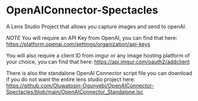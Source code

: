 # OpenAIConnector-Spectacles
A Lens Studio Project that allows you capture images and send to openAI.


*NOTE*
You will require an API Key from OpenAI, you can find that here: https://platform.openai.com/settings/organization/api-keys

You will also require a client ID from imgur or any image hosting platform of your choice, you can find that here: https://api.imgur.com/oauth2/addclient

There is also the standalone OpenAI Connector script file you can download if you do not want the entire lens studio project here: https://github.com/Oluwatosin-Ogunyebi/OpenAIConnector-Spectacles/blob/main/OpenAIConnector_Standalone.lsc
